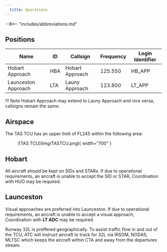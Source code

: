 ```yaml
---
  title: Operations
---
```


--8<-- "includes/abbreviations.md"

## Positions

| Name               | ID      | Callsign       | Frequency        | Login Identifier              |
| ------------------ | --------------| -------------- | ---------------- | ---------------------|
| Hobart Approach  | HBA | Hobart Approach  | 125.550       | HB_APP    |
| Launceston Approach  | LTA | Launy Approach   | 123.800        | LT_APP                 |

!!! Note
    Hobart Approach may extend to Launy Approach and vice versa, callsigns remain the same.

## Airspace
The TAS TCU has an upper limit of FL245 within the following area:

<figure markdown>
![TAS TCU](img/TASTCU.png){ width="700" }
</figure>

## Hobart

All aircraft should be kept on SIDs and STARs. If due to operational requirements, an aircraft is unable to accept the SID or STAR, Coordination with HUO may be required.

## Launceston

Visual approaches are preferred into Launceston. If due to operational requirements, an aircraft is unable to accept a visual approach, Coordination with **LT ADC** may be required.  

Runway 32L is preffered geographically. To assist traffic flow in and out of the TCU, ATC will instruct aircraft to track for 32L via IRSOM, NODAS, MLTSC which keeps the aircraft within CTA and away from the departures stream.